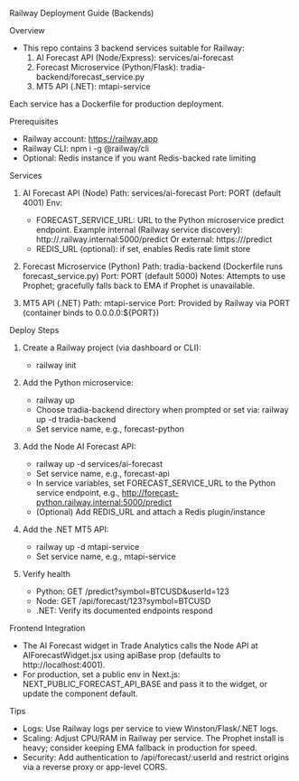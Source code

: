 Railway Deployment Guide (Backends)

Overview
- This repo contains 3 backend services suitable for Railway:
  1) AI Forecast API (Node/Express): services/ai-forecast
  2) Forecast Microservice (Python/Flask): tradia-backend/forecast_service.py
  3) MT5 API (.NET): mtapi-service

Each service has a Dockerfile for production deployment.

Prerequisites
- Railway account: https://railway.app
- Railway CLI: npm i -g @railway/cli
- Optional: Redis instance if you want Redis-backed rate limiting

Services
1) AI Forecast API (Node)
   Path: services/ai-forecast
   Port: PORT (default 4001)
   Env:
   - FORECAST_SERVICE_URL: URL to the Python microservice predict endpoint.
     Example internal (Railway service discovery): http://<python-service-name>.railway.internal:5000/predict
     Or external: https://<python-public-domain>/predict
   - REDIS_URL (optional): if set, enables Redis rate limit store

2) Forecast Microservice (Python)
   Path: tradia-backend (Dockerfile runs forecast_service.py)
   Port: PORT (default 5000)
   Notes: Attempts to use Prophet; gracefully falls back to EMA if Prophet is unavailable.

3) MT5 API (.NET)
   Path: mtapi-service
   Port: Provided by Railway via PORT (container binds to 0.0.0.0:${PORT})

Deploy Steps
1) Create a Railway project (via dashboard or CLI):
   - railway init

2) Add the Python microservice:
   - railway up
   - Choose tradia-backend directory when prompted or set via: railway up -d tradia-backend
   - Set service name, e.g., forecast-python

3) Add the Node AI Forecast API:
   - railway up -d services/ai-forecast
   - Set service name, e.g., forecast-api
   - In service variables, set FORECAST_SERVICE_URL to the Python service endpoint, e.g.,
     http://forecast-python.railway.internal:5000/predict
   - (Optional) Add REDIS_URL and attach a Redis plugin/instance

4) Add the .NET MT5 API:
   - railway up -d mtapi-service
   - Set service name, e.g., mtapi-service

5) Verify health
   - Python: GET /predict?symbol=BTCUSD&userId=123
   - Node: GET /api/forecast/123?symbol=BTCUSD
   - .NET: Verify its documented endpoints respond

Frontend Integration
- The AI Forecast widget in Trade Analytics calls the Node API at AIForecastWidget.jsx using apiBase prop (defaults to http://localhost:4001).
- For production, set a public env in Next.js: NEXT_PUBLIC_FORECAST_API_BASE and pass it to the widget, or update the component default.

Tips
- Logs: Use Railway logs per service to view Winston/Flask/.NET logs.
- Scaling: Adjust CPU/RAM in Railway per service. The Prophet install is heavy; consider keeping EMA fallback in production for speed.
- Security: Add authentication to /api/forecast/:userId and restrict origins via a reverse proxy or app-level CORS.

